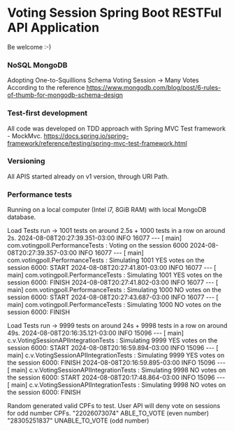 # Voting Session Spring Boot RESTFul API Application
Be welcome :-)

### NoSQL MongoDB
Adopting One-to-Squillions Schema
Voting Session -> Many Votes
According to the reference <https://www.mongodb.com/blog/post/6-rules-of-thumb-for-mongodb-schema-design>

### Test-first development
All code was developed on TDD approach with Spring MVC Test framework - MockMvc.
<https://docs.spring.io/spring-framework/reference/testing/spring-mvc-test-framework.html>

### Versioning
All APIS started already on v1 version, through URI Path.

### Performance tests
Running on a local computer (Intel i7, 8GiB RAM) with local MongoDB database.

Load Tests run -> 1001 tests on around 2.5s + 1000 tests in a row on around 2s.
2024-08-08T20:27:39.351-03:00  INFO 16077 --- [           main] com.votingpoll.PerformanceTests          : Voting on the session 6000
2024-08-08T20:27:39.357-03:00  INFO 16077 --- [           main] com.votingpoll.PerformanceTests          : Simulating 1001 YES votes on the session 6000: START
2024-08-08T20:27:41.801-03:00  INFO 16077 --- [           main] com.votingpoll.PerformanceTests          : Simulating 1001 YES votes on the session 6000: FINISH
2024-08-08T20:27:41.802-03:00  INFO 16077 --- [           main] com.votingpoll.PerformanceTests          : Simulating 1000 NO votes on the session 6000: START
2024-08-08T20:27:43.687-03:00  INFO 16077 --- [           main] com.votingpoll.PerformanceTests          : Simulating 1000 NO votes on the session 6000: FINISH

Load Tests run -> 9999 tests on around 24s + 9998 tests in a row on around 49s.
2024-08-08T20:16:35.121-03:00  INFO 15096 --- [           main] c.v.VotingSessionAPIIntegrationTests     : Simulating 9999 YES votes on the session 6000: START
2024-08-08T20:16:59.894-03:00  INFO 15096 --- [           main] c.v.VotingSessionAPIIntegrationTests     : Simulating 9999 YES votes on the session 6000: FINISH
2024-08-08T20:16:59.895-03:00  INFO 15096 --- [           main] c.v.VotingSessionAPIIntegrationTests     : Simulating 9998 NO votes on the session 6000: START
2024-08-08T20:17:48.864-03:00  INFO 15096 --- [           main] c.v.VotingSessionAPIIntegrationTests     : Simulating 9998 NO votes on the session 6000: FINISH

Random generated valid CPFs to test.
User API will deny vote on sessions for odd number CPFs.
"22026073074" ABLE_TO_VOTE (even number)
"28305251837" UNABLE_TO_VOTE (odd number)